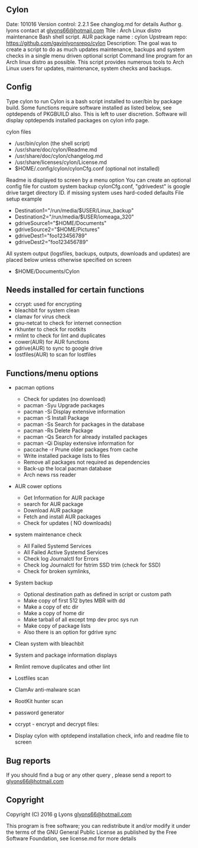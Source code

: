 ﻿Cylon
-----
Date: 101016
Version control: 2.2.1 See changlog.md for details
Author g. lyons contact at glyons66@hotmail.com
Ttile : Arch Linux distro maintenance  Bash shell script. 
AUR package name : cylon
Upstream repo: https://github.com/gavinlyonsrepo/cylon
Description:
The goal was to create a script to do as much updates maintenance, 
backups and system checks in a single menu driven optional script 
Command line program for an Arch linux distro as possible.
This script provides numerous tools 
to Arch Linux users for updates, maintenance, system checks and backups.  

Config
------
Type cylon to run
Cylon is a bash script installed to user/bin by package 
build. Some functions require software installed 
as listed below, see optdepends of PKGBUILD also. 
This is left to user discretion.
Software will display optdepends installed packages on cylon info page.

cylon files 
* /usr/bin/cylon (the shell script)
* /usr/share/doc/cylon/Readme.md
* /usr/share/doc/cylon/changelog.md
* /usr/share/licenses/cylon/License.md
* $HOME/.config/cylon/cylonCfg.conf  (optional not installed)

Readme  is displayed to screen by a menu option
You can create an optional config file for custom system backup
cylonCfg.conf, "gdrivedest" is google drive target directory ID.
if missing system uses hard-coded defaults
File setup example
* Destination1="/run/media/$USER/Linux_backup"
* Destination2="/run/media/$USER/iomeaga_320"
* gdriveSource1="$HOME/Documents"
* gdriveSource2="$HOME/Pictures"
* gdriveDest1="foo123456789"
* gdriveDest2="foo123456789"

All system output (logsfiles, backups, outputs, downloads and updates) 
are placed below unless otherwise specified on screen
* $HOME/Documents/Cylon

Needs installed for certain functions
-------------------------------------
* ccrypt: used for encrypting
* bleachbit for system clean
* clamav for virus check
* gnu-netcat to check for internet connection
* rkhunter to check for rootkits
* rmlint  to check for lint and duplicates 
* cower(AUR) for AUR functions
* gdrive(AUR) to sync to google drive
* lostfiles(AUR) to scan for lostfiles


Functions/menu options
----------------------
* pacman options
	* Check for updates (no download)
	* pacman -Syu Upgrade packages
	* pacman -Si Display extensive information 
	* pacman -S Install Package
	* pacman -Ss Search for packages in the database
	* pacman -Rs Delete Package
	* pacman -Qs Search for already installed packages
	* pacman -Qi  Display extensive information for 
	* paccache -r Prune older packages from cache
	* Write installed package lists to files
	* Remove all packages not required as dependencies 
	* Back-up the local pacman database  
	* Arch news rss reader
* AUR cower options 
	* Get Information for AUR package 
	* search for AUR package
	* Download AUR  package
	* Fetch and install AUR packages
	* Check for updates ( NO downloads)
	
* system maintenance check
	* All Failed Systemd Services
	* All Failed Active Systemd Services
	* Check log Journalctl for Errors
	* Check log Journalctl for fstrim SSD trim (check for SSD)
	* Check for broken symlinks, 
* System backup
	* Optional destination path as defined in script or custom path
	* Make copy of first 512 bytes MBR with dd
	* Make a copy of etc dir
	* Make a copy of home dir
	* Make tarball of all except tmp dev proc sys run
	* Make copy of package lists
	* Also there is an option for gdrive sync 
* Clean system with bleachbit
* System and package information displays 
* Rmlint remove duplicates and other lint
* Lostfiles scan
* ClamAv anti-malware scan
* RootKit hunter scan
* password generator
* ccrypt - encrypt and decrypt files:
* Display cylon with optdepend installation check, info and readme file to screen

Bug reports
-----------

If you should find a bug or any other query , 
please send a report to glyons66@hotmail.com

Copyright
---------

Copyright (C) 2016 g Lyons <glyons66@hotmail.com>

This program is free software; you can redistribute it and/or modify
it under the terms of the GNU General Public License as published by
the Free Software Foundation, see license.md for more details



